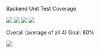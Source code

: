 Backend Unit Test Coverage

![](https://img.shields.io/badge/Coverage-42%25-F2C572.svg?style=flat&logo=jest&label=Statements&prefix=$statements$) ![](https://img.shields.io/badge/Coverage-16%25-F2C572.svg?style=flat&logo=jest&label=Branches&prefix=$branches$) ![](https://img.shields.io/badge/Coverage-21%25-F2C572.svg?style=flat&logo=jest&label=Functions&prefix=$functions$) ![](https://img.shields.io/badge/Coverage-40%25-F2C572.svg?style=flat&logo=jest&label=Lines&prefix=$lines$)

Overall (average of all 4) Goal: 80%

![](https://img.shields.io/badge/Coverage-30%25-F2C572.svg?style=flat&logo=jest&label=Overall&prefix=$coverage$)